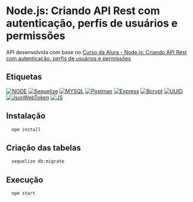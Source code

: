 # Node.js: Criando API Rest com autenticação, perfis de usuários e permissões

API desenvolvida com base no [Curso da Alura - Node.js: Criando API Rest com autenticação, perfis de usuários e permissões](https://www.alura.com.br/curso-online-node-js-api-rest-autenticacao-perfis-usuarios-permissoes)

## Etiquetas

[![NODE](https://img.shields.io/badge/License-node-green.svg)](https://nodejs.org/en)
[![Sequelize](https://img.shields.io/badge/License-sequelize-green.svg)](https://sequelize.org/docs/v6/getting-started/)
[![MYSQL](https://img.shields.io/badge/license-mysql-blue.svg)](https://www.mysql.com/)
[![Postman](https://img.shields.io/badge/license-postman-orange.svg)](https://www.postman.com/)
[![Express](https://img.shields.io/badge/license-express-green.svg)](https://expressjs.com/)
[![Bcrypt](https://img.shields.io/badge/license-bcrypt-blue.svg)](https://www.npmjs.com/package/bcryptjs)
[![UUID](https://img.shields.io/badge/license-uuid-dark--green.svg)](https://www.npmjs.com/package/uuid)
[![JsonWebToken](https://img.shields.io/badge/license-jsonwebtoken-dark--green.svg)](https://www.npmjs.com/package/jsonwebtoken)
[![JS](https://img.shields.io/badge/license-javascript-blue.svg)](https://developer.mozilla.org/en-US/docs/Web/JavaScript)


## Instalação

```bash
  npm install
```

## Criação das tabelas

```bash
  sequelize db:migrate
```

## Execução

```bash
  npm start
```

